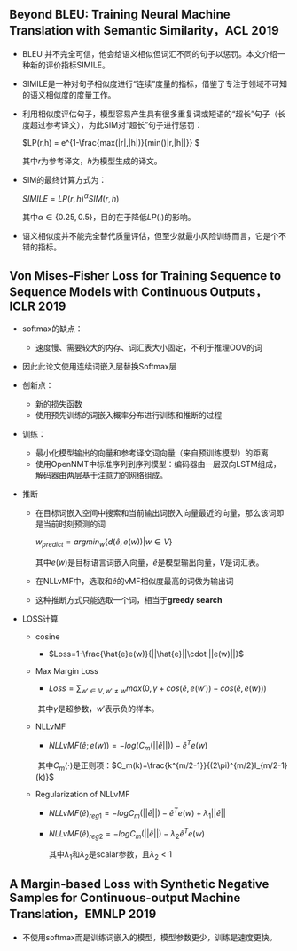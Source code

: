 ## Beyond BLEU: Training Neural Machine Translation with Semantic Similarity，ACL 2019

* BLEU 并不完全可信，他会给语义相似但词汇不同的句子以惩罚。本文介绍一种新的评价指标SIMILE。

* SIMILE是一种对句子相似度进行“连续”度量的指标，借鉴了专注于领域不可知的语义相似度的度量工作。

* 利用相似度评估句子，模型容易产生具有很多重复词或短语的“超长”句子（长度超过参考译文），为此SIM对“超长”句子进行惩罚：

  $LP(r,h) = e^{1-\frac{max(|r|,|h|)}{min()|r,|h||}} $

  其中$r$为参考译文，$h$为模型生成的译文。

* SIM的最终计算方式为：

  $SIMILE=LP(r,h)^{\alpha}SIM(r,h)$

  其中$\alpha \in \{0.25,0.5\}$，目的在于降低$LP(.)$的影响。

* 语义相似度并不能完全替代质量评估，但至少就最小风险训练而言，它是个不错的指标。

## Von Mises-Fisher Loss for Training Sequence to Sequence Models with Continuous Outputs，ICLR 2019

* softmax的缺点：
  
  * 速度慢、需要较大的内存、词汇表大小固定，不利于推理OOV的词
  
* 因此此论文使用连续词嵌入层替换Softmax层

* 创新点：
  * 新的损失函数
  * 使用预先训练的词嵌入概率分布进行训练和推断的过程
  
* 训练：
  
  * 最小化模型输出的向量和参考译文词向量（来自预训练模型）的距离
  * 使用OpenNMT中标准序列到序列模型：编码器由一层双向LSTM组成，解码器由两层基于注意力的网络组成。
  
* 推断

  * 在目标词嵌入空间中搜索和当前输出词嵌入向量最近的向量，那么该词即是当前时刻预测的词

    $w_{predict}=argmin_w\{d(\hat{e},e(w))|w \in V\}$

    其中$e(w)$是目标语言词嵌入向量，$\hat{e}$是模型输出向量，$V$是词汇表。

  * 在NLLvMF中，选取和$\hat{e}$的vMF相似度最高的词做为输出词

  * 这种推断方式只能选取一个词，相当于**greedy search**

* LOSS计算

  * cosine

    * $Loss=1-\frac{\hat{e}e(w)}{||\hat{e}||\cdot ||e(w)||}$

  * Max Margin Loss

    * $Loss=\sum_{w'\in V,w'\neq w}max(0,\gamma +cos(\hat{e},e(w'))-cos(\hat{e},e(w)))$

    ​       其中$\gamma$是超参数，$w'$表示负的样本。

  * NLLvMF

    * $NLLvMF(\hat{e};e(w))=-log(C_m(||\hat{e}||))-\hat{e}^T e(w)$

    ​      其中$C_m(\cdot)$是正则项：$C_m(k)=\frac{k^{m/2-1}}{(2\pi)^{m/2}I_{m/2-1}(k)}$

  * Regularization of NLLvMF

    * $NLLvMF(\hat{e})_{reg1}=-logC_m(||\hat{e}||)-\hat{e}^Te(w)+\lambda_1||\hat{e}||$

    * $NLLvMF(\hat{e})_{reg2}=-logC_m(||\hat{e}||)-\lambda_2\hat{e}^Te(w)$

      其中$\lambda_1$和$\lambda_2$是scalar参数，且$\lambda_2<1$

## A Margin-based Loss with Synthetic Negative Samples for Continuous-output Machine Translation，EMNLP 2019

* 不使用softmax而是训练词嵌入的模型，模型参数更少，训练是速度更快。



